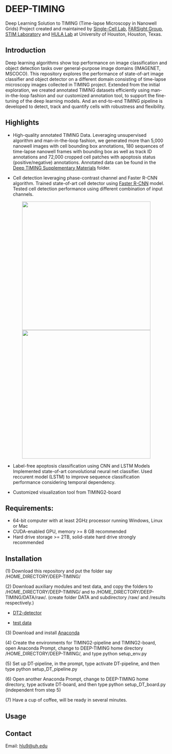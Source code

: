 # DEEP-TIMING
Deep Learning Solution to TIMING (Time-lapse Microscopy in Nanowell Grids) Project created and maintained by [Single-Cell Lab](http://singlecell.chee.uh.edu/), [FARSight Group](http://www.farsight-toolkit.org/wiki/Main_Page), [STIM Laboratory](http://stim.ee.uh.edu/) and [HULA Lab](https://www.hvnguyen.com/hula-lab) at University of Houston, Houston, Texas.

## Introduction

Deep learning algorithms show top performance on image classification and object detection tasks over general-purpose image domains (IMAGENET, MSCOCO). This repository explores the performance of state-of-art image classifier and object detector on a different domain consisting of time-lapse microscopy images collected in TIMING project. Extended from the initial exploration, we created annotated TIMING datasets efficiently using man-in-the-loop fashion and our customized annotation tool, to support the fine-tuning of the deep learning models. And an end-to-end TIMING pipeline is developed to detect, track and quantify cells with robustness and flexibility.

## Highlights

* High-quality annotated TIMING Data. 
  Leveraging unsupervised algorithm and man-in-the-loop fashion, we generated more than 5,000 nanowell images with cell bounding box annotations, 180 sequences of time-lapse nanowell frames with bounding box as well as track ID annotations and 72,000 cropped cell patches with apoptosis status (positive/negative) annotations. Annotated data can be found in the [Deep TIMING Supplementary Materials]() folder.

* Cell detection leveraging phase-contrast channel and Faster R-CNN algorithm. 
  Trained state-of-art cell detector using [Faster R-CNN](https://github.com/rbgirshick/py-faster-rcnn) model. Tested cell detection performance using different combination of input channels.
  
<p align="center">
  <img src="https://github.com/troylhy1991/DEEP-TIMING/blob/master/imgs/detect_model.PNG" width="400">
  <img src="https://github.com/troylhy1991/DEEP-TIMING/blob/master/imgs/detect_result.PNG" width="400">
</p>

* Label-free apoptosis classification using CNN and LSTM Models
  Implemented state-of-art convolutional neural net classifier. Used reccurent model (LSTM) to improve sequence classification performance considering temporal dependency.

* Customized visualization tool from TIMING2-board

## Requirements:

* 64-bit computer with at least 2GHz processor running Windows, Linux or Mac
* CUDA-enabled GPU, memory >= 8 GB recommended
* Hard drive storage >= 2TB, solid-state hard drive strongly recommended

## Installation
(1) Download this repository and put the folder say /HOME_DIRECTORY/DEEP-TIMING/

(2) Download auxiliary modules and test data, and copy the folders to /HOME_DIRECTORY/DEEP-TIMING/ and to /HOME_DIRECTORY/DEEP-TIMING/DATA/raw/. (create folder DATA and subdirectory /raw/ and /results respectively.)

 * [DT2-detector](https://drive.google.com/drive/folders/1Wpe37aHK4fIPuJFnHtGkreXGMnQ1C881?usp=sharing)
 
 * [test data](https://drive.google.com/drive/folders/1gAyU5QkZNY29x9N8DENkYpeJ_B_6Aqq5?usp=sharing)
 
(3) Download and install [Anaconda](https://www.anaconda.com/download/?lang=en-us)

(4) Create the environments for TIMING2-pipeline and TIMING2-board, open Anaconda Prompt, change to DEEP-TIMING home directory /HOME_DIRECTORY/DEEP-TIMING/, and type python setup_env.py

(5) Set up DT-pipeline, in the prompt, type activate DT-pipeline, and then type python setup_DT_pipeline.py

(6) Open another Anaconda Prompt, change to DEEP-TIMING home directory, type activate DT-board, and then type python setup_DT_board.py (independent from step 5)

(7) Have a cup of coffee, will be ready in several minutes.

## Usage


## Contact
Email: hlu9@uh.edu

